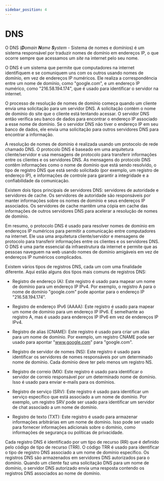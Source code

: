 ```yaml
---
sidebar_position: 4
---
```


# DNS


 O DNS (_**D**omain **N**ame **S**ystem_ - Sistema de nomes e domínios) é um sistema responsável por traduzir nomes de domínio em endereços IP, o que ocorre sempre que acessamos um *site* na internet pelo seu nome.

O DNS é um sistema que permite que computadores na internet identifiquem e se comuniquem uns com os outros usando nomes de domínio, em vez de endereços IP numéricos. Ele realiza a correspondência entre um nome de domínio, como "google.com", e um endereço IP numérico, como "216.58.194.174", que é usado para identificar o servidor na internet.

O processo de resolução de nomes de domínio começa quando um cliente envia uma solicitação para um servidor DNS. A solicitação contém o nome de domínio do site que o cliente está tentando acessar. O servidor DNS então verifica seu banco de dados para encontrar o endereço IP associado a esse nome de domínio. Se o servidor DNS não tiver o endereço IP em seu banco de dados, ele envia uma solicitação para outros servidores DNS para encontrar a informação.

A resolução de nomes de domínio é realizada usando um protocolo de rede chamado DNS. O protocolo DNS é baseado em uma arquitetura cliente/servidor e usa mensagens de protocolo para transferir informações entre os clientes e os servidores DNS. As mensagens do protocolo DNS contêm informações como o nome de domínio que está sendo resolvido, o tipo de registro DNS que está sendo solicitado (por exemplo, um registro de endereço IP), e informações de controle para garantir a integridade e a confiabilidade da comunicação.

Existem dois tipos principais de servidores DNS: servidores de autoridade e servidores de cache. Os servidores de autoridade são responsáveis por manter informações sobre os nomes de domínio e seus endereços IP associados. Os servidores de cache mantêm uma cópia em cache das informações de outros servidores DNS para acelerar a resolução de nomes de domínio.

Em resumo, o protocolo DNS é usado para resolver nomes de domínio em endereços IP numéricos para permitir a comunicação entre computadores na internet. Ele usa uma arquitetura cliente/servidor e mensagens de protocolo para transferir informações entre os clientes e os servidores DNS. O DNS é uma parte essencial da infraestrutura da internet e permite que as pessoas naveguem na web usando nomes de domínio amigáveis em vez de endereços IP numéricos complicados.


Existem vários tipos de registros DNS, cada um com uma finalidade diferente. Aqui estão alguns dos tipos mais comuns de registros DNS:

- Registro de endereço (A): Este registro é usado para mapear um nome de domínio para um endereço IP IPv4. Por exemplo, o registro A para o nome de domínio "google.com" pode apontar para o endereço IP "216.58.194.174".

- Registro de endereço IPv6 (AAAA): Este registro é usado para mapear um nome de domínio para um endereço IP IPv6. É semelhante ao registro A, mas é usado para endereços IP IPv6 em vez de endereços IP IPv4.

- Registro de alias (CNAME): Este registro é usado para criar um alias para um nome de domínio. Por exemplo, um registro CNAME pode ser usado para apontar "www.google.com" para "google.com".

- Registro de servidor de nomes (NS): Este registro é usado para identificar os servidores de nomes responsáveis por um determinado nome de domínio. Cada domínio deve ter pelo menos um registro NS.

- Registro de correio (MX): Este registro é usado para identificar o servidor de correio responsável por um determinado nome de domínio. Isso é usado para enviar e-mails para os domínios.

- Registro de serviço (SRV): Este registro é usado para identificar um serviço específico que está associado a um nome de domínio. Por exemplo, um registro SRV pode ser usado para identificar um servidor de chat associado a um nome de domínio.

- Registro de texto (TXT): Este registro é usado para armazenar informações arbitrárias em um nome de domínio. Isso pode ser usado para fornecer informações adicionais sobre o domínio, como informações de segurança ou políticas de privacidade.

Cada registro DNS é identificado por um tipo de recurso (RR) que é definido pelo código de tipo de recurso (TRR). O código TRR é usado para identificar o tipo de registro DNS associado a um nome de domínio específico. Os registros DNS são armazenados em servidores DNS autorizados para o domínio. Quando um cliente faz uma solicitação DNS para um nome de domínio, o servidor DNS autorizado envia uma resposta contendo os registros DNS associados ao nome de domínio.
